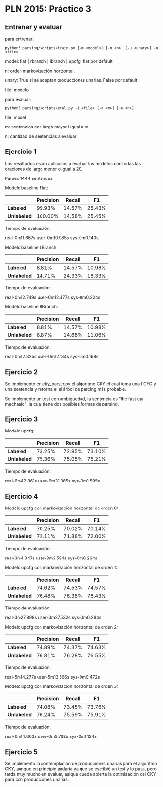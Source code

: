 PLN 2015: Práctico 3
================================================

Entrenar y evaluar
------------------
para entrenar:

```
python3 parsing/scripts/train.py [-m <model>] [-n <n>] [-u <unary>] -o <file>
```

model: flat | rbranch | lbranch | upcfg. flat por default

n: orden markovización horizontal.

unary: True si se aceptan producciones unarias. False por default

file: modelo

para evaluar::
```
python3 parsing/scripts/eval.py -i <file> [-m <m>] [-n <n>]
```

file: model

m: sentencias con largo mayor i igual a m

n: cantidad de sentencias a evaluar

Ejercicio 1
-----------

Los resultados estan aplicados a evaluar los modelos con todas las oraciones
de largo menor o igual a 20.

Parsed 1444 sentences

Modelo baseline Flat:

|               | Precision | Recall | F1     |
|---------------|-----------|--------|--------|
| **Labeled**   | 99.93%    | 14.57% | 25.43% |
| **Unlabeled** | 100.00%   | 14.58% | 25.45% |

Tiempo de evaluación:

real-0m11.667s
user-0m10.985s
sys-0m0.140s

Modelo baseline LBranch:

|               | Precision | Recall | F1     |
|---------------|-----------|--------|--------|
| **Labeled**   | 8.81%     | 14.57% | 10.98% |
| **Unlabeled** | 14.71%    | 24.33% | 18.33% |

Tiempo de evaluación:

real-0m12.749s
user-0m12.477s
sys-0m0.224s


Modelo baseline RBranch:

|               | Precision | Recall | F1     |
|---------------|-----------|--------|--------|
| **Labeled**   | 8.81%     | 14.57% | 10.98% |
| **Unlabeled** | 8.87%     | 14.68% | 11.06% |

Tiempo de evaluación:

real-0m12.325s
user-0m12.134s
sys-0m0.168s

Ejercicio 2
-----------

Se implemento en cky_parser.py el algoritmo CKY el cual toma una PCFG y una sentencia
y retorna el el árbol de parcing más probable.

Se implemento un test con ambiguedad, la sentencia es "the fast car mechanic", la 
cual tiene dos posibles formas de parsing.

Ejercicio 3
-----------
Modelo upcfg:

|               | Precision | Recall | F1     |
|---------------|-----------|--------|--------|
| **Labeled**   | 73.25%    | 72.95% | 73.10% |
| **Unlabeled** | 75.36%    | 75.05% | 75.21% |


Tiempo de evaluación:

real-6m42.861s
user-6m31.865s
sys-0m1.595s

Ejercicio 4
-----------

Modelo upcfg con markovización horizontal de orden 0:

|               | Precision | Recall | F1     |
|---------------|-----------|--------|--------|
| **Labeled**   | 70.25%    | 70.02% | 70.14% |
| **Unlabeled** | 72.11%    | 71.88% | 72.00% |

Tiempo de evaluación:

real-3m4.347s
user-3m3.584s
sys-0m0.264s

Modelo upcfg con markovización horizontal de orden 1:

|               | Precision | Recall | F1     |
|---------------|-----------|--------|--------|
| **Labeled**   | 74.62%    | 74.53% | 74.57% |
| **Unlabeled** | 76.48%    | 76.38% | 76.43% |

Tiempo de evaluación:

real-3m27.898s
user-3m27.532s
sys-0m0.284s

Modelo upcfg con markovización horizontal de orden 2:

|               | Precision | Recall | F1     |
|---------------|-----------|--------|--------|
| **Labeled**   | 74.89%    | 74.37% | 74.63% |
| **Unlabeled** | 76.81%    | 76.28% | 76.55% |

Tiempo de evaluación:

real-5m14.277s
user-5m13.566s
sys-0m0.472s

Modelo upcfg con markovización horizontal de orden 3:

|               | Precision | Recall | F1     |
|---------------|-----------|--------|--------|
| **Labeled**   | 74.08%    | 73.45% | 73.76% |
| **Unlabeled** | 76.24%    | 75.59% | 75.91% |

Tiempo de evaluación:

real-6m14.863s
user-6m9.782s
sys-0m1.124s

Ejercicio 5
-----------

Se implemento la contemplación de producciones unarias para el algoritmo CKY,
aunque en principio andaría ya que se escribió un test y lo pasa, pero tarda muy
mucho en evaluar, asique queda abierta la optimización del CKY para con producciones
unarias.
